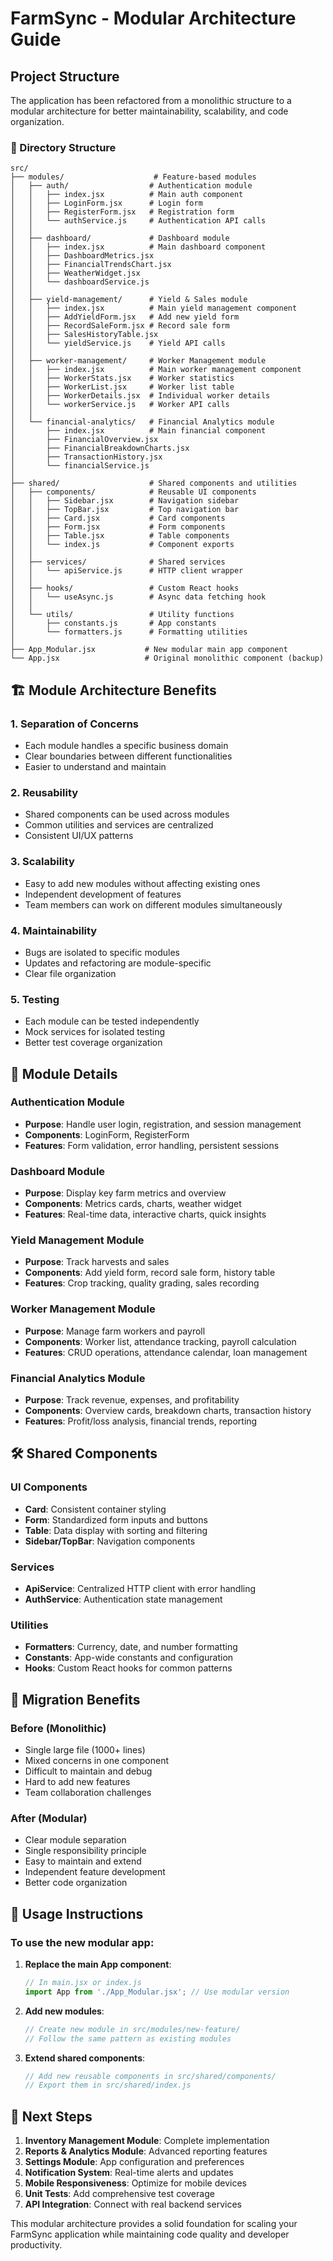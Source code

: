 # FarmSync - Modular Architecture Guide

## Project Structure

The application has been refactored from a monolithic structure to a modular architecture for better maintainability, scalability, and code organization.

### 📁 Directory Structure

```
src/
├── modules/                    # Feature-based modules
│   ├── auth/                  # Authentication module
│   │   ├── index.jsx          # Main auth component
│   │   ├── LoginForm.jsx      # Login form
│   │   ├── RegisterForm.jsx   # Registration form
│   │   └── authService.js     # Authentication API calls
│   │
│   ├── dashboard/             # Dashboard module
│   │   ├── index.jsx          # Main dashboard component
│   │   ├── DashboardMetrics.jsx
│   │   ├── FinancialTrendsChart.jsx
│   │   ├── WeatherWidget.jsx
│   │   └── dashboardService.js
│   │
│   ├── yield-management/      # Yield & Sales module
│   │   ├── index.jsx          # Main yield management component
│   │   ├── AddYieldForm.jsx   # Add new yield form
│   │   ├── RecordSaleForm.jsx # Record sale form
│   │   ├── SalesHistoryTable.jsx
│   │   └── yieldService.js    # Yield API calls
│   │
│   ├── worker-management/     # Worker Management module
│   │   ├── index.jsx          # Main worker management component
│   │   ├── WorkerStats.jsx    # Worker statistics
│   │   ├── WorkerList.jsx     # Worker list table
│   │   ├── WorkerDetails.jsx  # Individual worker details
│   │   └── workerService.js   # Worker API calls
│   │
│   └── financial-analytics/   # Financial Analytics module
│       ├── index.jsx          # Main financial component
│       ├── FinancialOverview.jsx
│       ├── FinancialBreakdownCharts.jsx
│       ├── TransactionHistory.jsx
│       └── financialService.js
│
├── shared/                    # Shared components and utilities
│   ├── components/            # Reusable UI components
│   │   ├── Sidebar.jsx        # Navigation sidebar
│   │   ├── TopBar.jsx         # Top navigation bar
│   │   ├── Card.jsx           # Card components
│   │   ├── Form.jsx           # Form components
│   │   ├── Table.jsx          # Table components
│   │   └── index.js           # Component exports
│   │
│   ├── services/              # Shared services
│   │   └── apiService.js      # HTTP client wrapper
│   │
│   ├── hooks/                 # Custom React hooks
│   │   └── useAsync.js        # Async data fetching hook
│   │
│   └── utils/                 # Utility functions
│       ├── constants.js       # App constants
│       └── formatters.js      # Formatting utilities
│
├── App_Modular.jsx           # New modular main app component
└── App.jsx                   # Original monolithic component (backup)
```

## 🏗️ Module Architecture Benefits

### 1. **Separation of Concerns**
- Each module handles a specific business domain
- Clear boundaries between different functionalities
- Easier to understand and maintain

### 2. **Reusability**
- Shared components can be used across modules
- Common utilities and services are centralized
- Consistent UI/UX patterns

### 3. **Scalability**
- Easy to add new modules without affecting existing ones
- Independent development of features
- Team members can work on different modules simultaneously

### 4. **Maintainability**
- Bugs are isolated to specific modules
- Updates and refactoring are module-specific
- Clear file organization

### 5. **Testing**
- Each module can be tested independently
- Mock services for isolated testing
- Better test coverage organization

## 🔧 Module Details

### Authentication Module
- **Purpose**: Handle user login, registration, and session management
- **Components**: LoginForm, RegisterForm
- **Features**: Form validation, error handling, persistent sessions

### Dashboard Module
- **Purpose**: Display key farm metrics and overview
- **Components**: Metrics cards, charts, weather widget
- **Features**: Real-time data, interactive charts, quick insights

### Yield Management Module
- **Purpose**: Track harvests and sales
- **Components**: Add yield form, record sale form, history table
- **Features**: Crop tracking, quality grading, sales recording

### Worker Management Module
- **Purpose**: Manage farm workers and payroll
- **Components**: Worker list, attendance tracking, payroll calculation
- **Features**: CRUD operations, attendance calendar, loan management

### Financial Analytics Module
- **Purpose**: Track revenue, expenses, and profitability
- **Components**: Overview cards, breakdown charts, transaction history
- **Features**: Profit/loss analysis, financial trends, reporting

## 🛠️ Shared Components

### UI Components
- **Card**: Consistent container styling
- **Form**: Standardized form inputs and buttons
- **Table**: Data display with sorting and filtering
- **Sidebar/TopBar**: Navigation components

### Services
- **ApiService**: Centralized HTTP client with error handling
- **AuthService**: Authentication state management

### Utilities
- **Formatters**: Currency, date, and number formatting
- **Constants**: App-wide constants and configuration
- **Hooks**: Custom React hooks for common patterns

## 🚀 Migration Benefits

### Before (Monolithic)
- Single large file (1000+ lines)
- Mixed concerns in one component
- Difficult to maintain and debug
- Hard to add new features
- Team collaboration challenges

### After (Modular)
- Clear module separation
- Single responsibility principle
- Easy to maintain and extend
- Independent feature development
- Better code organization

## 🔄 Usage Instructions

### To use the new modular app:

1. **Replace the main App component**:
   ```jsx
   // In main.jsx or index.js
   import App from './App_Modular.jsx'; // Use modular version
   ```

2. **Add new modules**:
   ```jsx
   // Create new module in src/modules/new-feature/
   // Follow the same pattern as existing modules
   ```

3. **Extend shared components**:
   ```jsx
   // Add new reusable components in src/shared/components/
   // Export them in src/shared/index.js
   ```

## 🎯 Next Steps

1. **Inventory Management Module**: Complete implementation
2. **Reports & Analytics Module**: Advanced reporting features
3. **Settings Module**: App configuration and preferences
4. **Notification System**: Real-time alerts and updates
5. **Mobile Responsiveness**: Optimize for mobile devices
6. **Unit Tests**: Add comprehensive test coverage
7. **API Integration**: Connect with real backend services

This modular architecture provides a solid foundation for scaling your FarmSync application while maintaining code quality and developer productivity.
